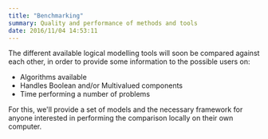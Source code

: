 ```yaml
---
title: "Benchmarking"
summary: Quality and performance of methods and tools
date: 2016/11/04 14:53:11
---
```


The different available logical modelling tools will soon be compared against each other, in order to provide some information to the possible users on:

* Algorithms available
* Handles Boolean and/or Multivalued components
* Time performing a number of problems

For this, we'll provide a set of models and the necessary framework for anyone interested in performing the comparison locally on their own computer.


